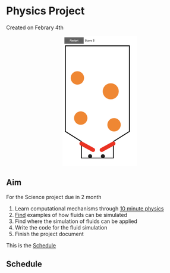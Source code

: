 # **Physics Project**
Created on Febrary 4th

<p align ="center">
  <img src="/Assets/Screenshot%202024-02-05%20at%202.02.01%20AM.png" alt="drawing" style="width:200px;">
</p>


## Aim
For the Science project due in 2 month



1. Learn computational mechanisms through [10 minute physics](/TenMinutePhysics)
2. [Find](https://www.youtube.com/watch?v=rSKMYc1CQHE&t=35s&pp=ygUXZmx1aWQgc2ltdWxhdGlvbiBjb2Rpbmc%3D) examples of how fluids can be simulated
3. Find where the simulation of fluids can be applied
4. Write the code for the fluid simulation
5. Finish the project document

This is the [Schedule](#schedule)


## Schedule



